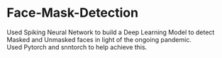 # Face-Mask-Detection

<p>Used Spiking Neural Network to build a Deep Learning Model to detect Masked and Unmasked faces in light of the ongoing pandemic.<br> Used Pytorch and snntorch to help achieve this.</p>
